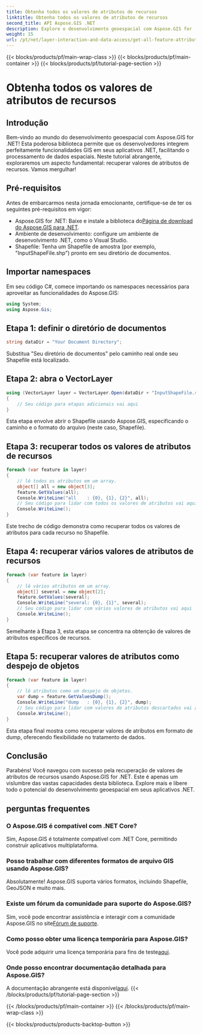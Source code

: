 ```yaml
---
title: Obtenha todos os valores de atributos de recursos
linktitle: Obtenha todos os valores de atributos de recursos
second_title: API Aspose.GIS .NET
description: Explore o desenvolvimento geoespacial com Aspose.GIS for .NET! Recupere valores de atributos de recursos perfeitamente. Baixe agora para uma aventura de codificação espacial.
weight: 15
url: /pt/net/layer-interaction-and-data-access/get-all-feature-attribute-values/
---
```


{{< blocks/products/pf/main-wrap-class >}}
{{< blocks/products/pf/main-container >}}
{{< blocks/products/pf/tutorial-page-section >}}

# Obtenha todos os valores de atributos de recursos

## Introdução
Bem-vindo ao mundo do desenvolvimento geoespacial com Aspose.GIS for .NET! Esta poderosa biblioteca permite que os desenvolvedores integrem perfeitamente funcionalidades GIS em seus aplicativos .NET, facilitando o processamento de dados espaciais. Neste tutorial abrangente, exploraremos um aspecto fundamental: recuperar valores de atributos de recursos. Vamos mergulhar!
## Pré-requisitos
Antes de embarcarmos nesta jornada emocionante, certifique-se de ter os seguintes pré-requisitos em vigor:
-  Aspose.GIS for .NET: Baixe e instale a biblioteca do[Página de download do Aspose.GIS para .NET](https://releases.aspose.com/gis/net/).
- Ambiente de desenvolvimento: configure um ambiente de desenvolvimento .NET, como o Visual Studio.
- Shapefile: Tenha um Shapefile de amostra (por exemplo, "InputShapeFile.shp") pronto em seu diretório de documentos.
## Importar namespaces
Em seu código C#, comece importando os namespaces necessários para aproveitar as funcionalidades do Aspose.GIS:
```csharp
using System;
using Aspose.Gis;
```
## Etapa 1: definir o diretório de documentos
```csharp
string dataDir = "Your Document Directory";
```
Substitua "Seu diretório de documentos" pelo caminho real onde seu Shapefile está localizado.
## Etapa 2: abra o VectorLayer
```csharp
using (VectorLayer layer = VectorLayer.Open(dataDir + "InputShapeFile.shp", Drivers.Shapefile))
{
    // Seu código para etapas adicionais vai aqui
}
```
Esta etapa envolve abrir o Shapefile usando Aspose.GIS, especificando o caminho e o formato do arquivo (neste caso, Shapefile).
## Etapa 3: recuperar todos os valores de atributos de recursos
```csharp
foreach (var feature in layer)
{
    // lê todos os atributos em um array.
    object[] all = new object[3];
    feature.GetValues(all);
    Console.WriteLine("all    : {0}, {1}, {2}", all);
    // Seu código para lidar com todos os valores de atributos vai aqui
    Console.WriteLine();
}
```
Este trecho de código demonstra como recuperar todos os valores de atributos para cada recurso no Shapefile.
## Etapa 4: recuperar vários valores de atributos de recursos
```csharp
foreach (var feature in layer)
{
    // lê vários atributos em um array.
    object[] several = new object[2];
    feature.GetValues(several);
    Console.WriteLine("several: {0}, {1}", several);
    // Seu código para lidar com vários valores de atributos vai aqui
    Console.WriteLine();
}
```
Semelhante à Etapa 3, esta etapa se concentra na obtenção de valores de atributos específicos de recursos.
## Etapa 5: recuperar valores de atributos como despejo de objetos
```csharp
foreach (var feature in layer)
{
    // lê atributos como um despejo de objetos.
    var dump = feature.GetValuesDump();
    Console.WriteLine("dump   : {0}, {1}, {2}", dump);
    // Seu código para lidar com valores de atributos descartados vai aqui
    Console.WriteLine();
}
```
Esta etapa final mostra como recuperar valores de atributos em formato de dump, oferecendo flexibilidade no tratamento de dados.
## Conclusão
Parabéns! Você navegou com sucesso pela recuperação de valores de atributos de recursos usando Aspose.GIS for .NET. Este é apenas um vislumbre das vastas capacidades desta biblioteca. Explore mais e libere todo o potencial do desenvolvimento geoespacial em seus aplicativos .NET.
## perguntas frequentes
### O Aspose.GIS é compatível com .NET Core?
Sim, Aspose.GIS é totalmente compatível com .NET Core, permitindo construir aplicativos multiplataforma.
### Posso trabalhar com diferentes formatos de arquivo GIS usando Aspose.GIS?
Absolutamente! Aspose.GIS suporta vários formatos, incluindo Shapefile, GeoJSON e muito mais.
### Existe um fórum da comunidade para suporte do Aspose.GIS?
 Sim, você pode encontrar assistência e interagir com a comunidade Aspose.GIS no site[Fórum de suporte](https://forum.aspose.com/c/gis/33).
### Como posso obter uma licença temporária para Aspose.GIS?
 Você pode adquirir uma licença temporária para fins de teste[aqui](https://purchase.aspose.com/temporary-license/).
### Onde posso encontrar documentação detalhada para Aspose.GIS?
 A documentação abrangente está disponível[aqui](https://reference.aspose.com/gis/net/).
{{< /blocks/products/pf/tutorial-page-section >}}

{{< /blocks/products/pf/main-container >}}
{{< /blocks/products/pf/main-wrap-class >}}

{{< blocks/products/products-backtop-button >}}
